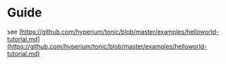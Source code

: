 # Guide

see [https://github.com/hyperium/tonic/blob/master/examples/helloworld-tutorial.md](https://github.com/hyperium/tonic/blob/master/examples/helloworld-tutorial.md)